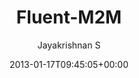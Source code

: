 ---
title: Fluent-M2M
author: Jayakrishnan S
type: page
date: 2013-01-17T09:45:05+00:00
slug: /fluent-m2m/
---